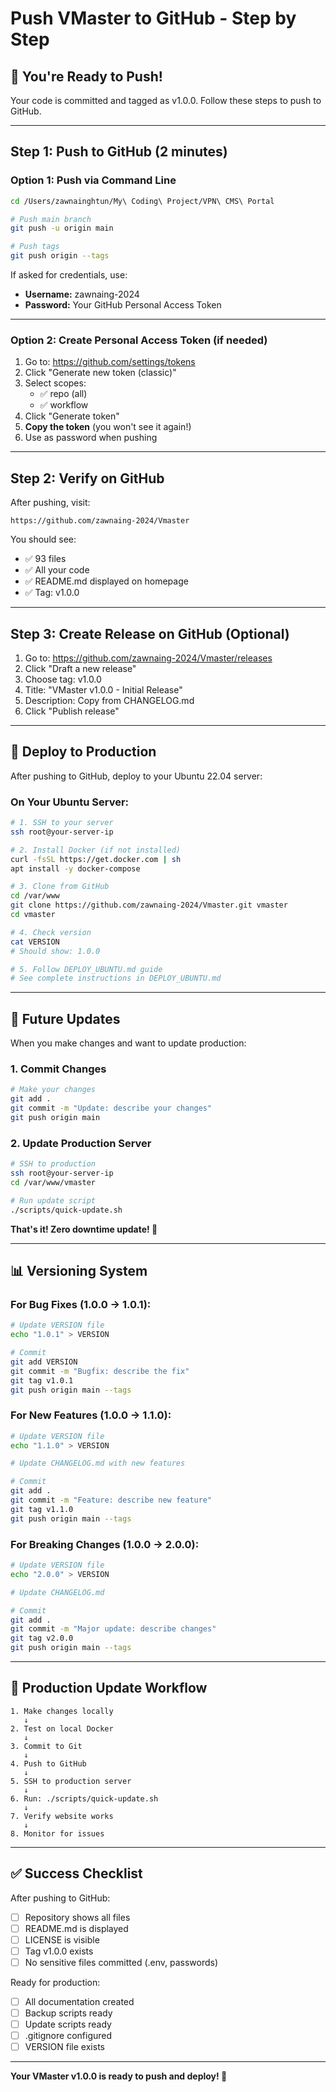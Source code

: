 # Push VMaster to GitHub - Step by Step

## 🎯 You're Ready to Push!

Your code is committed and tagged as v1.0.0. Follow these steps to push to GitHub.

---

## Step 1: Push to GitHub (2 minutes)

### Option 1: Push via Command Line

```bash
cd /Users/zawnainghtun/My\ Coding\ Project/VPN\ CMS\ Portal

# Push main branch
git push -u origin main

# Push tags
git push origin --tags
```

If asked for credentials, use:
- **Username:** zawnaing-2024
- **Password:** Your GitHub Personal Access Token

---

### Option 2: Create Personal Access Token (if needed)

1. Go to: https://github.com/settings/tokens
2. Click "Generate new token (classic)"
3. Select scopes:
   - ✅ repo (all)
   - ✅ workflow
4. Click "Generate token"
5. **Copy the token** (you won't see it again!)
6. Use as password when pushing

---

## Step 2: Verify on GitHub

After pushing, visit:
```
https://github.com/zawnaing-2024/Vmaster
```

You should see:
- ✅ 93 files
- ✅ All your code
- ✅ README.md displayed on homepage
- ✅ Tag: v1.0.0

---

## Step 3: Create Release on GitHub (Optional)

1. Go to: https://github.com/zawnaing-2024/Vmaster/releases
2. Click "Draft a new release"
3. Choose tag: v1.0.0
4. Title: "VMaster v1.0.0 - Initial Release"
5. Description: Copy from CHANGELOG.md
6. Click "Publish release"

---

## 🚀 Deploy to Production

After pushing to GitHub, deploy to your Ubuntu 22.04 server:

### On Your Ubuntu Server:

```bash
# 1. SSH to your server
ssh root@your-server-ip

# 2. Install Docker (if not installed)
curl -fsSL https://get.docker.com | sh
apt install -y docker-compose

# 3. Clone from GitHub
cd /var/www
git clone https://github.com/zawnaing-2024/Vmaster.git vmaster
cd vmaster

# 4. Check version
cat VERSION
# Should show: 1.0.0

# 5. Follow DEPLOY_UBUNTU.md guide
# See complete instructions in DEPLOY_UBUNTU.md
```

---

## 🔄 Future Updates

When you make changes and want to update production:

### 1. Commit Changes

```bash
# Make your changes
git add .
git commit -m "Update: describe your changes"
git push origin main
```

### 2. Update Production Server

```bash
# SSH to production
ssh root@your-server-ip
cd /var/www/vmaster

# Run update script
./scripts/quick-update.sh
```

**That's it! Zero downtime update! 🎉**

---

## 📊 Versioning System

### For Bug Fixes (1.0.0 → 1.0.1):

```bash
# Update VERSION file
echo "1.0.1" > VERSION

# Commit
git add VERSION
git commit -m "Bugfix: describe the fix"
git tag v1.0.1
git push origin main --tags
```

### For New Features (1.0.0 → 1.1.0):

```bash
# Update VERSION file
echo "1.1.0" > VERSION

# Update CHANGELOG.md with new features

# Commit
git add .
git commit -m "Feature: describe new feature"
git tag v1.1.0
git push origin main --tags
```

### For Breaking Changes (1.0.0 → 2.0.0):

```bash
# Update VERSION file
echo "2.0.0" > VERSION

# Update CHANGELOG.md

# Commit
git add .
git commit -m "Major update: describe changes"
git tag v2.0.0
git push origin main --tags
```

---

## 🎯 Production Update Workflow

```
1. Make changes locally
   ↓
2. Test on local Docker
   ↓
3. Commit to Git
   ↓
4. Push to GitHub
   ↓
5. SSH to production server
   ↓
6. Run: ./scripts/quick-update.sh
   ↓
7. Verify website works
   ↓
8. Monitor for issues
```

---

## ✅ Success Checklist

After pushing to GitHub:
- [ ] Repository shows all files
- [ ] README.md is displayed
- [ ] LICENSE is visible
- [ ] Tag v1.0.0 exists
- [ ] No sensitive files committed (.env, passwords)

Ready for production:
- [ ] All documentation created
- [ ] Backup scripts ready
- [ ] Update scripts ready
- [ ] .gitignore configured
- [ ] VERSION file exists

---

**Your VMaster v1.0.0 is ready to push and deploy! 🚀**

